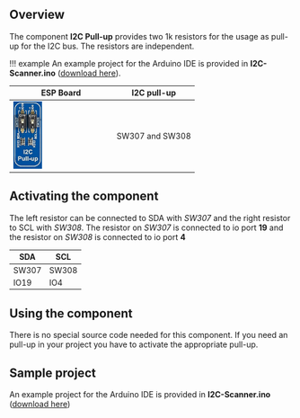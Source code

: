 ## Overview

The component **I2C Pull-up** provides two 1k resistors for the usage as pull-up for the I2C bus. The resistors are independent.

!!! example
    An example project for the Arduino IDE is provided in **I2C-Scanner.ino** ([download here](../../source/esp32/I2C-Scanner/I2C-Scanner.ino)).
    
ESP Board | I2C pull-up
--- | ---
<img src="/images/esp32/block_i2c_pull_up.png"  width="30%"> | SW307 and SW308

## Activating the component
The left resistor can be connected to SDA with *SW307* and the right resistor to SCL with *SW308*. The resistor on *SW307* is connected to io port **19** and the resistor on *SW308* is connected to io port **4**

SDA | SCL
--- | ---
SW307 | SW308
IO19 | IO4

## Using the component
There is no special source code needed for this component. If you need an pull-up in your project you have to activate the appropriate pull-up.

## Sample project
An example project for the Arduino IDE is provided in **I2C-Scanner.ino** ([download here](../../source/esp32/I2C-Scanner/I2C-Scanner.ino))
